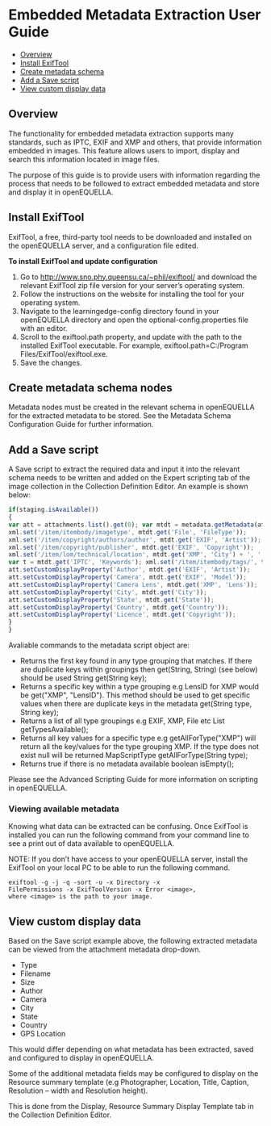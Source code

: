 # Embedded Metadata Extraction User Guide


* [Overview](#overview)
* [Install ExifTool](#install-exiftool)
* [Create metadata schema](#create-metadata-schema)
* [Add a Save script](#add-a-save-script)
* [View custom display data](#view-customer-display-data)

## Overview
The functionality for embedded metadata extraction supports many standards, such as IPTC, EXIF and XMP and others, that provide information embedded in images. This feature allows users to import, display and search this information located in image files.

The purpose of this guide is to provide users with information regarding the process that needs to be followed to extract embedded metadata and store and display it in openEQUELLA.

## Install ExifTool
ExifTool, a free, third-party tool needs to be downloaded and installed on the openEQUELLA server, and a configuration file edited.

**To install ExifTool and update configuration**
1. Go to http://www.sno.phy.queensu.ca/~phil/exiftool/ and download the relevant ExifTool zip file version for your server’s operating system.
2. Follow the instructions on the website for installing the tool for your operating system.
3. Navigate to the learningedge-config directory found in your openEQUELLA directory and open the optional-config.properties file with an editor.
4. Scroll to the exiftool.path property, and update with the path to the installed ExifTool executable. For example, exiftool.path=C:/Program Files/ExifTool/exiftool.exe.
5. Save the changes.

## Create metadata schema nodes

Metadata nodes must be created in the relevant schema in openEQUELLA for the extracted metadata to be stored. See the  Metadata Schema Configuration Guide for further information.

## Add a Save script
A Save script to extract the required data and input it into the relevant schema needs to be written and added on the Expert scripting tab of the image collection in the Collection Definition Editor. An example is shown below:
```js
if(staging.isAvailable())
{
var att = attachments.list().get(0); var mtdt = metadata.getMetadata(att); if(!mtdt.isEmpty()) { xml.set('/item/itembody/description', mtdt.get('XMP', 'Description'));
xml.set('/item/itembody/imagetype', mtdt.get('File', 'FileType'));
xml.set('/item/copyright/authors/author', mtdt.get('EXIF', 'Artist'));
xml.set('/item/copyright/publisher', mtdt.get('EXIF', 'Copyright'));
xml.set('/item/lom/technical/location', mtdt.get('XMP', 'City') + ', ' + mtdt.get('XMP', 'State') + ', ' + mtdt.get('XMP','Country'));
var t = mtdt.get('IPTC', 'Keywords'); xml.set('/item/itembody/tags/', t.substring(1, t.length() - 1));
att.setCustomDisplayProperty('Author', mtdt.get('EXIF', 'Artist'));
att.setCustomDisplayProperty('Camera', mtdt.get('EXIF', 'Model'));
att.setCustomDisplayProperty('Camera Lens', mtdt.get('XMP', 'Lens'));
att.setCustomDisplayProperty('City', mtdt.get('City'));
att.setCustomDisplayProperty('State', mtdt.get('State'));
att.setCustomDisplayProperty('Country', mtdt.get('Country'));
att.setCustomDisplayProperty('Licence', mtdt.get('Copyright'));
}
}
```

Avaliable commands to the metadata script object are:
* Returns the first key found in any type grouping that matches. If there are duplicate keys within groupings then get(String, String) (see below) should be used String get(String key);
* Returns a specific key within a type grouping e.g LensID for XMP would be get("XMP", "LensID"). This method should be used to get specific values when there are duplicate keys in the metadata get(String type, String key);
* Returns a list of all type groupings e.g EXIF, XMP, File etc List<String> getTypesAvailable();
* Returns all key values for a specific type e.g getAllForType("XMP") will return all the key/values for the type grouping XMP. If the type does not exist null will be returned MapScriptType getAllForType(String type);
* Returns true if there is no metadata available boolean isEmpty();

Please see the Advanced Scripting Guide for more information on scripting in openEQUELLA.

### Viewing available metadata

Knowing what data can be extracted can be confusing. Once ExifTool is installed you can run the following command from your command line to see a print out of data available to openEQUELLA.

NOTE: If you don’t have access to your openEQUELLA server, install the ExifTool on your local PC to be able to run the following command.
```
exiftool -g -j -q -sort -u -x Directory -x
FilePermissions -x ExifToolVersion -x Error <image>,
where <image> is the path to your image.
```

## View custom display data
Based on the Save script example above, the following extracted metadata can be viewed from the attachment metadata drop-down.

* Type
* Filename
* Size
* Author
* Camera
* City
* State
* Country
* GPS Location

This would differ depending on what metadata has been extracted, saved and configured to display in openEQUELLA.

Some of the additional metadata fields may be configured to display on the Resource summary template (e.g Photographer, Location, Title, Caption, Resolution – width and Resolution height).

This is done from the Display, Resource Summary Display Template tab in the Collection Definition Editor.
